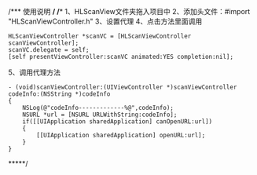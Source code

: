 /***
使用说明
****/
/*****
1、HLScanView文件夹拖入项目中
2、添加头文件：#import "HLScanViewController.h"
3、设置代理 <HLScanVCDelegate>
4、点击方法里面调用

    HLScanViewController *scanVC = [HLScanViewController scanViewController];
    scanVC.delegate = self;
    [self presentViewController:scanVC animated:YES completion:nil];
5、调用代理方法

    - (void)scanViewController:(UIViewController *)scanViewController codeInfo:(NSString *)codeInfo
    {
        NSLog(@"codeInfo-------------%@",codeInfo);
        NSURL *url = [NSURL URLWithString:codeInfo];
        if([[UIApplication sharedApplication] canOpenURL:url])
        {
            [[UIApplication sharedApplication] openURL:url];
        }
    }



*****/